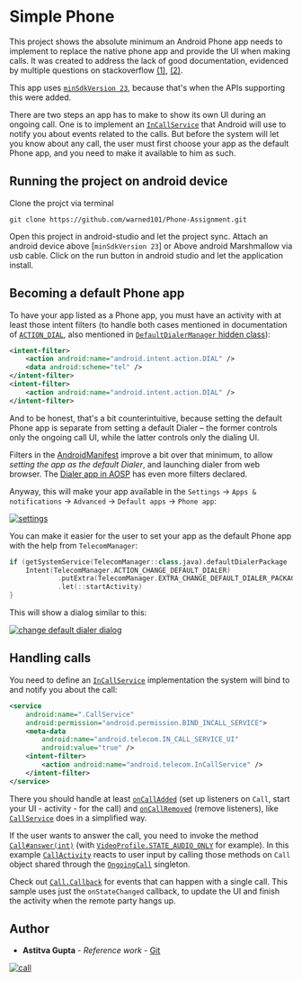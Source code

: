 # Simple Phone

This project shows the absolute minimum an Android Phone app needs to implement to replace the native phone app and provide the UI when making calls. It was created to address the lack of good documentation, evidenced by multiple questions on stackoverflow [(1)](https://stackoverflow.com/q/42838222/1916449), [(2)](https://stackoverflow.com/q/41767460/1916449).

This app uses [`minSdkVersion 23`](app/build.gradle), because that's when the APIs supporting this were added.

There are two steps an app has to make to show its own UI during an ongoing call. One is to implement an [`InCallService`][5] that Android will use to notify you about events related to the calls. But before the system will let you know about any call, the user must first choose your app as the default Phone app, and you need to make it available to him as such.

## Running the project on android device

Clone the projct via terminal
```
git clone https://github.com/warned101/Phone-Assignment.git
```
Open this project in android-studio and let the project sync.
Attach an android device above  [`minSdkVersion 23`] or Above android Marshmallow via usb cable.
Click on the run button in android studio and let the application install.

## Becoming a default Phone app

To have your app listed as a Phone app, you must have an activity with at least those intent filters (to handle both cases mentioned in documentation of [`ACTION_DIAL`][1], also mentioned in [`DefaultDialerManager` hidden class][2]):

```xml
<intent-filter>
    <action android:name="android.intent.action.DIAL" />
    <data android:scheme="tel" />
</intent-filter>
<intent-filter>
    <action android:name="android.intent.action.DIAL" />
</intent-filter>
```

And to be honest, that's a bit counterintuitive, because setting the default Phone app is separate from setting a default Dialer – the former controls only the ongoing call UI, while the latter controls only the dialing UI.

Filters in the [AndroidManifest](app/src/main/AndroidManifest.xml) improve a bit over that minimum, to allow *setting the app as the default Dialer*, and launching dialer from web browser. The [Dialer app in AOSP][3] has even more filters declared.

Anyway, this will make your app available in the `Settings` -> `Apps & notifications` -> `Advanced` -> `Default apps` -> `Phone app`:

[![settings][11]][11]

You can make it easier for the user to set your app as the default Phone app with the help from `TelecomManager`:

```kotlin
if (getSystemService(TelecomManager::class.java).defaultDialerPackage != packageName) {
    Intent(TelecomManager.ACTION_CHANGE_DEFAULT_DIALER)
            .putExtra(TelecomManager.EXTRA_CHANGE_DEFAULT_DIALER_PACKAGE_NAME, packageName)
            .let(::startActivity)
}
```

This will show a dialog similar to this:

[![change default dialer dialog][4]][4]

## Handling calls

You need to define an [`InCallService`][5] implementation the system will bind to and notify you about the call:

```xml
<service
    android:name=".CallService"
    android:permission="android.permission.BIND_INCALL_SERVICE">
    <meta-data
        android:name="android.telecom.IN_CALL_SERVICE_UI"
        android:value="true" />
    <intent-filter>
        <action android:name="android.telecom.InCallService" />
    </intent-filter>
</service>
```

There you should handle at least [`onCallAdded`][6] (set up listeners on `Call`, start your UI - activity - for the call) and [`onCallRemoved`][7] (remove listeners), like [`CallService`](app/src/main/java/com/github/arekolek/phone/CallService.kt) does in a simplified way.

If the user wants to answer the call, you need to invoke the method [`Call#answer(int)`][8] (with [`VideoProfile.STATE_AUDIO_ONLY`][9] for example). In this example [`CallActivity`](app/src/main/java/com/github/arekolek/phone/CallActivity.kt) reacts to user input by calling those methods on `Call` object shared through the [`OngoingCall`](app/src/main/java/com/github/arekolek/phone/OngoingCall.kt) singleton.

Check out [`Call.Callback`][10] for events that can happen with a single call. This sample uses just the `onStateChanged` callback, to update the UI and finish the activity when the remote party hangs up.

## Author

* **Astitva Gupta** - *Reference work* - [Git](https://github.com/git/git)

[![call][12]][12]

  [1]: https://developer.android.com/reference/android/content/Intent.html#ACTION_DIAL
  [2]: https://android.googlesource.com/platform/frameworks/base/+/master/telecomm/java/android/telecom/DefaultDialerManager.java#144
  [3]: https://android.googlesource.com/platform/packages/apps/Dialer/+/nougat-release/AndroidManifest.xml#79
  [4]: docs/dialog.png
  [11]: docs/settings.png
  
  [5]: https://developer.android.com/reference/android/telecom/InCallService.html
  [6]: https://developer.android.com/reference/android/telecom/InCallService.html#onCallAdded(android.telecom.Call)
  [7]: https://developer.android.com/reference/android/telecom/InCallService.html#onCallRemoved(android.telecom.Call)
  [8]: https://developer.android.com/reference/android/telecom/Call.html#answer(int)
  [9]: https://developer.android.com/reference/android/telecom/VideoProfile.html#STATE_AUDIO_ONLY
  [10]: https://developer.android.com/reference/android/telecom/Call.Callback.html
  [12]: docs/call.gif
  
